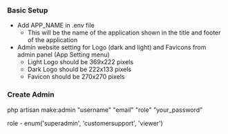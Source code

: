 ### Basic Setup

-   Add APP_NAME in .env file
    -   This will be the name of the application shown in the title and footer of the application
-   Admin website setting for Logo (dark and light) and Favicons from admin panel (App Setting menu)
    -   Light Logo should be 369x222 pixels
    -   Dark Logo should be 222x133 pixels
    -   Favicon should be 270x270 pixels

### Create Admin

php artisan make:admin "username" "email" "role" "your_password"

role - enum('superadmin', 'customersupport', 'viewer')
